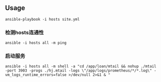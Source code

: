 ## Usage

```
ansible-playbook -i hosts site.yml
```

### 检测hosts连通性

```
ansible -i hosts all -m ping
```

### 启动服务

```
ansible -i hosts all -m shell -a "cd /app/loan/mtail && nohup ./mtail -port 3903 -progs ./hj.mtail -logs \"/app/logs/prometheus/*/*.log\" -vm_logs_runtime_errors=false >/dev/null 2>&1 & "
```

